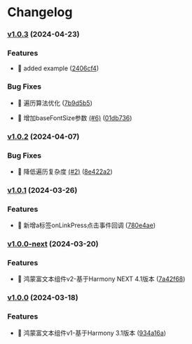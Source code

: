 # Changelog


### [v1.0.3](https://github.com/asasugar/HPRichText/releases/tag/v1.0.3) (2024-04-23)

### Features

* 🎸
  added example ([2406cf4](https://github.com/asasugar/HPRichText/commit/2406cf4ec03850064c9522f12f4fb88c271addb5))

### Bug Fixes

* 🐛 遍历算法优化  ([7b9d5b5](https://github.com/asasugar/HPRichText/commit/7b9d5b5cdd21c5f146aa3d3d4f0f90b820c47577))

* 🐛 增加baseFontSize参数 [(#6)](https://github.com/asasugar/HPRichText/issues/6) ([01db736](https://github.com/asasugar/HPRichText/commit/01db7366bf6e52730fc4295d40e3665a672a3ed5))

### [v1.0.2](https://github.com/asasugar/HPRichText/releases/tag/v1.0.2) (2024-04-07)

### Bug Fixes

* 🐛 降低遍历复杂度 [(#2)](https://github.com/asasugar/HPRichText/issues/2) ([8e422a2](https://github.com/asasugar/HPRichText/commit/8e422a2e2a30c42f050dcd6ed2455f3af579ea3e))

### [v1.0.1](https://github.com/asasugar/HPRichText/releases/tag/v1.0.1) (2024-03-26)

### Features

* 🎸
  新增a标签onLinkPress点击事件回调 ([780e4ae](https://github.com/asasugar/HPRichText/commit/780e4aec1138a64f87e442596a82759e9df27609))


### [v1.0.0-next](https://github.com/asasugar/HPRichText/releases/tag/v1.0.0-next) (2024-03-20)

### Features

* 🎸
  鸿蒙富文本组件v2-基于Harmony NEXT 4.1版本 ([7a42f68](https://github.com/asasugar/HPRichText/commit/7a42f68f939a3ffcc31f5fce951137c86ae4240f))


### [v1.0.0](https://github.com/asasugar/HPRichText/releases/tag/v1.0.0) (2024-03-18)

### Features

* 🎸
  鸿蒙富文本组件v1-基于Harmony 3.1版本 ([934a16a](https://github.com/asasugar/HPRichText/commit/934a16a4b2269ac58ea819bdda6cef502c9c1b9c))

